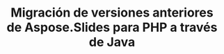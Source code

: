 ---
title: Migración de versiones anteriores de Aspose.Slides para PHP a través de Java
type: docs
weight: 320
url: /es/php-java/migration-from-earlier-versions-of-aspose-slides-for-java/
---